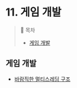 # 11. 게임 개발

> 📌 목차
> - [게임 개발](#게임-개발)

## 게임 개발
- [바람직한 멀티스레딩 구조](https://www.youtube.com/watch?v=M1e9nmmD3II)

